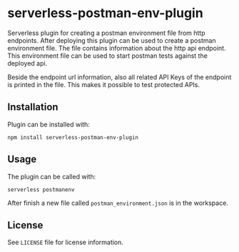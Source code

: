 # serverless-postman-env-plugin

Serverless plugin for creating a postman environment file from http endpoints. After
deploying this plugin can be used to create a postman environment file. The file contains
information about the http api endpoint. This environment file can be used to start
postman tests against the deployed api.

Beside the endpoint url information, also all related API Keys of the endpoint is printed
in the file. This makes it possible to test protected APIs.

## Installation

Plugin can be installed with:

```npm install serverless-postman-env-plugin```

## Usage

The plugin can be called with:

```serverless postmanenv```

After finish a new file called `postman_environment.json` is in the workspace.

## License

See `LICENSE` file for license information.